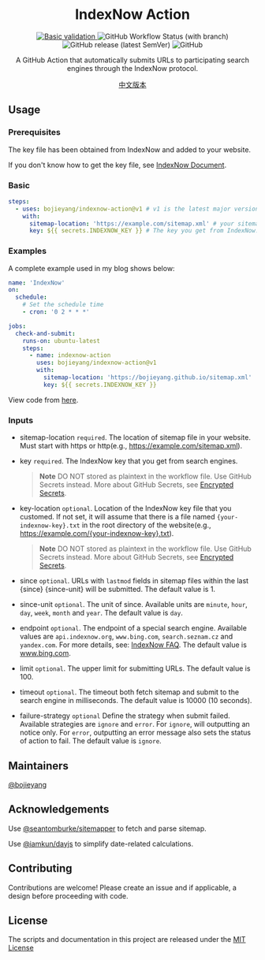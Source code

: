 <h1 align="center">IndexNow Action</h1>
<p align="center">
<a href="https://github.com/bojieyang/indexnow-action/actions/workflows/basic-validation.yml">
  <img alt="Basic validation" src="https://github.com/bojieyang/indexnow-action/actions/workflows/basic-validation.yml/badge.svg">
</a>
<img alt="GitHub Workflow Status (with branch)" src="https://img.shields.io/github/actions/workflow/status/bojieyang/indexnow-action/test.yml?branch=main">
  <img alt="GitHub release (latest SemVer)" src="https://img.shields.io/github/v/release/bojieyang/indexnow-action">
<img alt="GitHub" src="https://img.shields.io/github/license/bojieyang/indexnow-action">
</p>
<p align="center">
A GitHub Action that automatically submits URLs to participating search engines through the IndexNow protocol.
</p>

<p align="center">
  <a href="README.zh.md">中文版本</a>
</p>

## Usage

### **Prerequisites**

The key file has been obtained from IndexNow and added to your website.

If you don't know how to get the key file, see [IndexNow Document](https://www.indexnow.org/documentation).

### **Basic**

```yaml
steps:
  - uses: bojieyang/indexnow-action@v1 # v1 is the latest major version following the action-versioning.
    with:
      sitemap-location: 'https://example.com/sitemap.xml' # your sitemap location, must start with http(s).
      key: ${{ secrets.INDEXNOW_KEY }} # The key you get from IndexNow.
```

### **Examples**

A complete example used in my blog shows below:

```yaml
name: 'IndexNow'
on:
  schedule:
    # Set the schedule time
    - cron: '0 2 * * *'

jobs:
  check-and-submit:
    runs-on: ubuntu-latest
    steps:
      - name: indexnow-action
        uses: bojieyang/indexnow-action@v1
        with:
          sitemap-location: 'https://bojieyang.github.io/sitemap.xml'
          key: ${{ secrets.INDEXNOW_KEY }}
```

View code from [here](https://github.com/bojieyang/bojieyang.github.io/blob/master/.github/workflows/IndexNow.yml).

### **Inputs**

- sitemap-location
  `required`.
  The location of sitemap file in your website. Must start with https or http(e.g., https://example.com/sitemap.xml).

- key
  `required`.
  The IndexNow key that you get from search engines.

  > **Note** DO NOT stored as plaintext in the workflow file. Use GitHub Secrets instead.
  > More about GitHub Secrets, see [Encrypted Secrets](https://docs.github.com/en/actions/security-guides/encrypted-secrets).

- key-location
  `optional`.
  Location of the IndexNow key file that you customed.
  If not set, it will assume that there is a file named `{your-indexnow-key}.txt` in the root directory of the website(e.g., https://example.com/{your-indexnow-key}.txt).

  > **Note** DO NOT stored as plaintext in the workflow file. Use GitHub Secrets instead.
  > More about GitHub Secrets, see [Encrypted Secrets](https://docs.github.com/en/actions/security-guides/encrypted-secrets).

- since
  `optional`.
  URLs with `lastmod` fields in sitemap files within the last {since} {since-unit} will be submitted. The default value is 1.

- since-unit
  `optional`.
  The unit of since. Available units are `minute`, `hour`, `day`, `week`, `month` and `year`. The default value is `day`.

- endpoint
  `optional`.
  The endpoint of a special search engine. Available values are `api.indexnow.org`, `www.bing.com`, `search.seznam.cz` and `yandex.com`. For more details, see: [IndexNow FAQ](https://www.indexnow.org/faq). The default value is www.bing.com.

- limit
  `optional`.
  The upper limit for submitting URLs. The default value is 100.

- timeout
  `optional`.
  The timeout both fetch sitemap and submit to the search engine in milliseconds. The default value is 10000 (10 seconds).

- failure-strategy
  `optional`
  Define the strategy when submit failed. Available strategies are `ignore` and `error`.
  For `ignore`, will outputting an notice only.
  For `error`, outputting an error message also sets the status of action to fail. The default value is `ignore`.

## Maintainers

[@bojieyang](https://github.com/bojieyang)

## Acknowledgements

Use [@seantomburke/sitemapper](https://github.com/seantomburke/sitemapper) to fetch and parse sitemap.

Use [@iamkun/dayjs](https://github.com/iamkun/dayjs) to simplify date-related calculations.

## Contributing

Contributions are welcome! Please create an issue and if applicable, a design before proceeding with code.

## License

The scripts and documentation in this project are released under the [MIT License](LICENSE)
